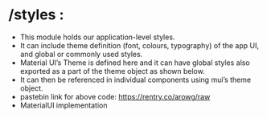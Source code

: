 # /styles :

*   This module holds our application-level styles.
*   It can include theme definition (font, colours, typography) of the app UI, and global or commonly used styles.
*   Material UI’s Theme is defined here and it can have global styles also exported as a part of the theme object as shown below.
*   It can then be referenced in individual components using mui’s theme object.
*   pastebin link for above code: https://rentry.co/arowg/raw
*    MaterialUI implementation 
